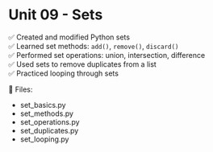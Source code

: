 # Unit 09 - Sets

✅ Created and modified Python sets  
✅ Learned set methods: `add()`, `remove()`, `discard()`  
✅ Performed set operations: union, intersection, difference  
✅ Used sets to remove duplicates from a list  
✅ Practiced looping through sets

📁 Files:
- set_basics.py
- set_methods.py
- set_operations.py
- set_duplicates.py
- set_looping.py
